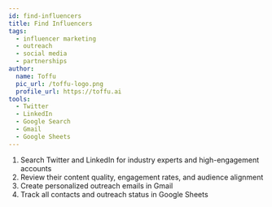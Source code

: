 ```yaml
---
id: find-influencers
title: Find Influencers
tags:
  - influencer marketing
  - outreach
  - social media
  - partnerships
author:
  name: Toffu
  pic_url: /toffu-logo.png
  profile_url: https://toffu.ai
tools:
  - Twitter
  - LinkedIn
  - Google Search
  - Gmail
  - Google Sheets
---
```

1. Search Twitter and LinkedIn for industry experts and high-engagement accounts
2. Review their content quality, engagement rates, and audience alignment
3. Create personalized outreach emails in Gmail
4. Track all contacts and outreach status in Google Sheets 